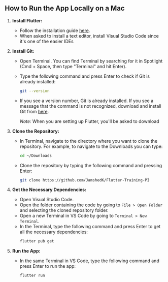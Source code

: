 ## How to Run the App Locally on a Mac

1. **Install Flutter:**
   - Follow the installation guide [here]([https://docs.flutter.dev/get-started/install](https://docs.flutter.dev/get-started/install/macos/mobile-ios)).
   - When asked to install a text editor, install Visual Studio Code since it's one of the easier IDEs

2. **Install Git:**
   - Open Terminal. You can find Terminal by searching for it in Spotlight (Cmd + Space, then type "Terminal" and hit Enter).
   - Type the following command and press Enter to check if Git is already installed:
     ```bash
     git --version
     ```
   - If you see a version number, Git is already installed. If you see a message that the command is not recognized, download and install Git from [here](https://git-scm.com/downloads).

     *Note:* When you are setting up Flutter, you'll be asked to download 

3. **Clone the Repository:**
   - In Terminal, navigate to the directory where you want to clone the repository. For example, to navigate to the Downloads you can type:
     ```bash
     cd ~/Downloads
     ```
   - Clone the repository by typing the following command and pressing Enter:
     ```bash
     git clone https://github.com/JamshedK/Flutter-Training-PI
     ```

4. **Get the Necessary Dependencies:**
   - Open Visual Studio Code.
   - Open the folder containing the code by going to `File > Open Folder` and selecting the cloned repository folder.
   - Open a new Terminal in VS Code by going to `Terminal > New Terminal`.
   - In the Terminal, type the following command and press Enter to get all the necessary dependencies:
     ```bash
     flutter pub get
     ```

5. **Run the App:**
   - In the same Terminal in VS Code, type the following command and press Enter to run the app:
     ```bash
     flutter run
     ```

